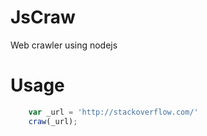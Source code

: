 # JsCraw

Web crawler using nodejs

# Usage
```js
	var _url = 'http://stackoverflow.com/'
	craw(_url);
```

